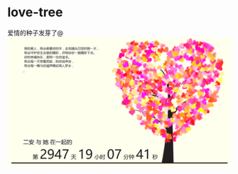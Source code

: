 # love-tree
爱情的种子发芽了@
![img](https://github.com/13835957297/love-tree/blob/master/love/img/tree.png)
